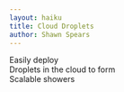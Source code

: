 ```yaml
---
layout: haiku
title: Cloud Droplets
author: Shawn Spears
---
```


Easily deploy<br>
Droplets in the cloud to form<br>
Scalable showers<br>